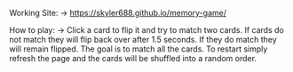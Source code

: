 Working Site: -> https://skyler688.github.io/memory-game/

How to play: -> Click a card to flip it and try to match two cards. If cards do not match they will flip back over after 1.5 seconds. If they do match they will remain flipped. The goal is to match all the cards. To restart simply refresh the page and the cards will be shuffled into a random order.
